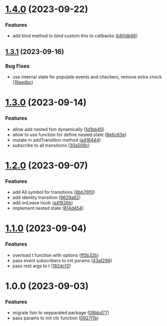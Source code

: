 # [1.4.0](https://github.com/fsmoothy/fsmoothy/compare/v1.3.1...v1.4.0) (2023-09-22)


### Features

* add bind method to bind custom this to callbacks ([b80db66](https://github.com/fsmoothy/fsmoothy/commit/b80db66f673bbd8f56f5d1031bf4cbccea06de0d))

## [1.3.1](https://github.com/fsmoothy/fsmoothy/compare/v1.3.0...v1.3.1) (2023-09-16)


### Bug Fixes

* use internal state for populate events and checkers, remove extra check ([19aedbc](https://github.com/fsmoothy/fsmoothy/commit/19aedbcb5ea7f494cbd9494c8e2b71512144f880))

# [1.3.0](https://github.com/fsmoothy/fsmoothy/compare/v1.2.0...v1.3.0) (2023-09-14)


### Features

* allow add nested fsm dynamically ([1d1bb40](https://github.com/fsmoothy/fsmoothy/commit/1d1bb406bdc611f9994d0a789727cfe9a6c036e7))
* allow to use function for define nested state ([8e6c63e](https://github.com/fsmoothy/fsmoothy/commit/8e6c63e7d478bc4f59ded72e1cede0068c0a2ae5))
* mutate in addTransition method ([a416444](https://github.com/fsmoothy/fsmoothy/commit/a41644469dd4d7a2adf92c83cab3790090fff0f8))
* subscribe to all transitions ([30a509c](https://github.com/fsmoothy/fsmoothy/commit/30a509cfec3fbc0bac923b621fdee1da5893b0da))

# [1.2.0](https://github.com/fsmoothy/fsmoothy/compare/v1.1.0...v1.2.0) (2023-09-07)


### Features

* add All symbol for transitions ([8bb76f0](https://github.com/fsmoothy/fsmoothy/commit/8bb76f08a200706fc9c9385b5a988064649a2e73))
* add identity transition ([9629a62](https://github.com/fsmoothy/fsmoothy/commit/9629a6228a712002f689c0dd4e36a7fe8f55d209))
* add onLeave hook ([a41626b](https://github.com/fsmoothy/fsmoothy/commit/a41626b8c6084f75d31ec4fd196bc9414eba7216))
* implement nested state ([814d454](https://github.com/fsmoothy/fsmoothy/commit/814d4541d49ad689ff37ed6b93d609570553fcc8))

# [1.1.0](https://github.com/fsmoothy/fsmoothy/compare/v1.0.0...v1.1.0) (2023-09-04)


### Features

* overload t function with options ([ff5b32b](https://github.com/fsmoothy/fsmoothy/commit/ff5b32b1ee1b95831912a20dbcd32c9de6566c6b))
* pass event subscribers to init params ([43af296](https://github.com/fsmoothy/fsmoothy/commit/43af296080545ad8ffea31f4714caccc389a5319))
* pass rest args to t ([182dcf2](https://github.com/fsmoothy/fsmoothy/commit/182dcf26ea9dbf19bbf3c1b818b2471f22e45c27))

# 1.0.0 (2023-09-03)


### Features

* migrate fsm to sepparated package ([08bbd77](https://github.com/fsmoothy/fsmoothy/commit/08bbd77c1c972e89dc13f19fc9353c5b92408b71))
* pass params to init ctx function ([0927f1b](https://github.com/fsmoothy/fsmoothy/commit/0927f1b240846314cb606ec446182e3c43114bcc))
